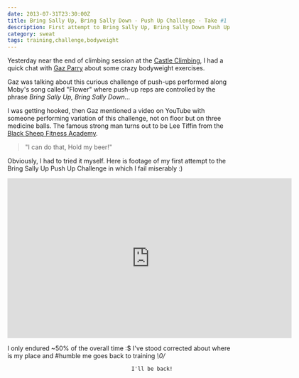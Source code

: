 ```yaml
---
date: 2013-07-31T23:30:00Z
title: Bring Sally Up, Bring Sally Down - Push Up Challenge - Take #1
description: First attempt to Bring Sally Up, Bring Sally Down Push Up Challenge
category: sweat
tags: training,challenge,bodyweight
---
```


Yesterday near the end of climbing session at the 
[Castle Climbing](http://www.castle-climbing.co.uk/), I had a quick chat with 
[Gaz Parry](http://www.gazparryclimbing.com) about some crazy bodyweight exercises.

Gaz was talking about this curious challenge of push-ups performed along
Moby's song called "Flower" where push-up reps are controlled by the phrase
*Bring Sally Up, Bring Sally Down...*

I was getting hooked, then Gaz mentioned a video on YouTube with someone performing
variation of this challenge, not on floor but on three medicine balls.
The famous strong man turns out to be Lee Tiffin from the 
[Black Sheep Fitness Academy](http://www.blacksheepfitnessacademy.com).

> "I can do that, Hold my beer!"

Obviously, I had to tried it myself. Here is footage of my first attempt to the 
Bring Sally Up Push Up Challenge in which I fail miserably :)

<iframe width="640" height="360" src="http://www.youtube.com/embed/fzTLSRGBFuE?rel=0" frameborder="0"></iframe>


I only endured ~50% of the overall time :$
I've stood corrected about where is my place
and #humble me goes back to training *\0/*

                                           I'll be back!
